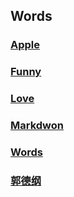 ## Words

### [Apple](./Apple.html)

### [Funny](./Funny.html)

### [Love](./Love.html)

### [Markdwon](./Markdown.html)

### [Words](./Words.html)

### [郭德纲](./郭德纲.html)
